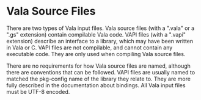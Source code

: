 # Vala Source Files

There are two types of Vala input files. Vala source files (with a ".vala" or a ".gs" extension) contain compilable Vala code. VAPI files (with a ".vapi" extension) describe an interface to a library, which may have been written in Vala or C. VAPI files are not compilable, and cannot contain any executable code. They are only used when compiling Vala source files.

There are no requirements for how Vala source files are named, although there are conventions that can be followed. VAPI files are usually named to matched the pkg-config name of the library they relate to. They are more fully described in the documentation about bindings. 
All Vala input files must be UTF-8 encoded.
